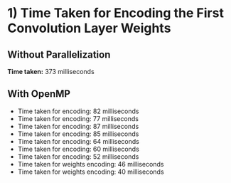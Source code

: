 # 1) Time Taken for Encoding the First Convolution Layer Weights

## Without Parallelization  
**Time taken:** 373 milliseconds  

## With OpenMP  
- Time taken for encoding: 82 milliseconds  
- Time taken for encoding: 77 milliseconds  
- Time taken for encoding: 87 milliseconds  
- Time taken for encoding: 85 milliseconds  
- Time taken for encoding: 64 milliseconds  
- Time taken for encoding: 60 milliseconds  
- Time taken for encoding: 52 milliseconds  
- Time taken for weights encoding: 46 milliseconds  
- Time taken for weights encoding: 40 milliseconds  
